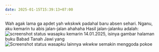 ```yaml
---
date: 2025-01-15T15:39:13+07:00
---
```

Wah agak lama ga apdet yah wkskwk padahal baru absen sehari. Nganu, aku kemarin tu abis jalan-jalan ahahaha
Hasil jalan-jalanku adalah:
![screenshot status wasapku kemarin 14.01.2025, isinya gambar halaman buku Babad Tanah Jawi yang](Screenshot_2025-01-15-10-16-29-204.jpg)
![Screenshot status wasapku lainnya wkwkw semakin menggoda pokoe](Screenshot_2025-01-15-10-16-41-233.jpg)